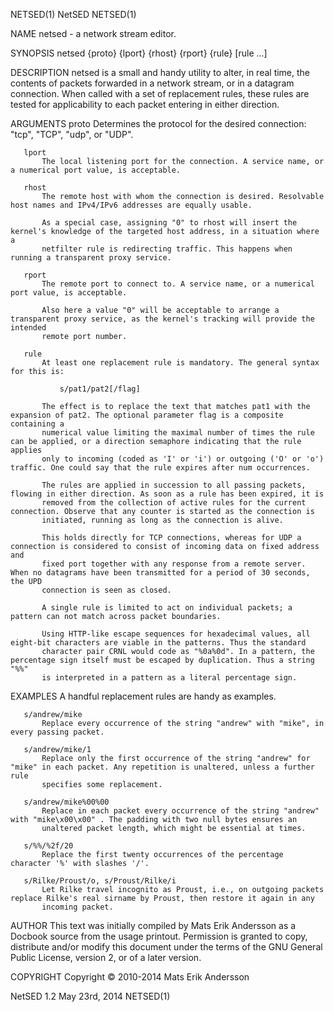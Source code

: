 NETSED(1)                                                             NetSED                                                             NETSED(1)

NAME
       netsed - a network stream editor.

SYNOPSIS
       netsed {proto} {lport} {rhost} {rport} {rule} [rule ...]

DESCRIPTION
       netsed is a small and handy utility to alter, in real time, the contents of packets forwarded in a network stream, or in a datagram
       connection. When called with a set of replacement rules, these rules are tested for applicability to each packet entering in either
       direction.

ARGUMENTS
       proto
           Determines the protocol for the desired connection: "tcp", "TCP", "udp", or "UDP".

       lport
           The local listening port for the connection. A service name, or a numerical port value, is acceptable.

       rhost
           The remote host with whom the connection is desired. Resolvable host names and IPv4/IPv6 addresses are equally usable.

           As a special case, assigning "0" to rhost will insert the kernel's knowledge of the targeted host address, in a situation where a
           netfilter rule is redirecting traffic. This happens when running a transparent proxy service.

       rport
           The remote port to connect to. A service name, or a numerical port value, is acceptable.

           Also here a value "0" will be acceptable to arrange a transparent proxy service, as the kernel's tracking will provide the intended
           remote port number.

       rule
           At least one replacement rule is mandatory. The general syntax for this is:

               s/pat1/pat2[/flag]

           The effect is to replace the text that matches pat1 with the expansion of pat2. The optional parameter flag is a composite containing a
           numerical value limiting the maximal number of times the rule can be applied, or a direction semaphore indicating that the rule applies
           only to incoming (coded as 'I' or 'i') or outgoing ('O' or 'o') traffic. One could say that the rule expires after num occurrences.

           The rules are applied in succession to all passing packets, flowing in either direction. As soon as a rule has been expired, it is
           removed from the collection of active rules for the current connection. Observe that any counter is started as the connection is
           initiated, running as long as the connection is alive.

           This holds directly for TCP connections, whereas for UDP a connection is considered to consist of incoming data on fixed address and
           fixed port together with any response from a remote server. When no datagrams have been transmitted for a period of 30 seconds, the UPD
           connection is seen as closed.

           A single rule is limited to act on individual packets; a pattern can not match across packet boundaries.

           Using HTTP-like escape sequences for hexadecimal values, all eight-bit characters are viable in the patterns. Thus the standard
           character pair CRNL would code as "%0a%0d". In a pattern, the percentage sign itself must be escaped by duplication. Thus a string "%%"
           is interpreted in a pattern as a literal percentage sign.

EXAMPLES
       A handful replacement rules are handy as examples.

       s/andrew/mike
           Replace every occurrence of the string "andrew" with "mike", in every passing packet.

       s/andrew/mike/1
           Replace only the first occurrence of the string "andrew" for "mike" in each packet. Any repetition is unaltered, unless a further rule
           specifies some replacement.

       s/andrew/mike%00%00
           Replace in each packet every occurrence of the string "andrew" with "mike\x00\x00" . The padding with two null bytes ensures an
           unaltered packet length, which might be essential at times.

       s/%%/%2f/20
           Replace the first twenty occurrences of the percentage character '%' with slashes '/'.

       s/Rilke/Proust/o, s/Proust/Rilke/i
           Let Rilke travel incognito as Proust, i.e., on outgoing packets replace Rilke's real sirname by Proust, then restore it again in any
           incoming packet.

AUTHOR
       This text was initially compiled by Mats Erik Andersson as a Docbook source from the usage printout. Permission is granted to copy,
       distribute and/or modify this document under the terms of the GNU General Public License, version 2, or of a later version.

COPYRIGHT
       Copyright © 2010-2014 Mats Erik Andersson

NetSED 1.2                                                        May 23rd, 2014                                                         NETSED(1)
